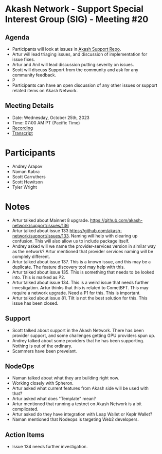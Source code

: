 # Akash Network - Support Special Interest Group (SIG) - Meeting #20

## Agenda

- Participants will look at issues in [Akash Support Repo](https://github.com/akash-network/support/issues). 
- Artur will lead triaging issues, and discussion of implementation for issue fixes.
- Artur and Anil will lead discussion putting severity on issues. 
- Scott will discuss Support from the community and ask for any community feedback.
- P
- Participants can have an open discussion of any other issues or support related items on Akash Network.

## Meeting Details

- Date: Wednesday, October 25th, 2023
- Time: 07:00 AM PT (Pacific Time)
- [Recording]()
- [Transcript](#transcript)

# Participants

- Andrey Arapov
- Naman Kabra
- Scott Carruthers
- Scott Hewitson
- Tyler Wright


# Notes

- Artur talked about Mainnet 8 upgrade. https://github.com/akash-network/support/issues/136
- Artur talked about issue 133 https://github.com/akash-network/support/issues/133. Naming will help with clearing up confusion. This will also allow us to include package itself.
- Andrey asked will we name the provider-services version in similar way as the network? Artur mentioned that provider services naming will be complely different.
- Artur talked about issue 137. This is a known issue, and this may be a duplicate. The feature discovery tool may help with this.
- Artur talked about issue 135. This is something that needs to be looked into. This is marked as P2.
- Artur talked about issue 134. This is a weird issue that needs further investigation. Artur thinks that this is related to CometBFT. This may require a network upgrade. Need a P1 for this. This is important.
- Artur talked about issue 81. Tilt is not the best solution for this. This issue has been closed.


## Support

- Scott talked about support in the Akash Network. There has been provider support, and some challenges getting GPU providers spun up.
- Andrey talked about some providers that he has been supporting. Nothing is out of the ordinary.
- Scammers have been prevelant.


## NodeOps

- Naman talked about what they are building right now.
- Working closely with Spheron.
- Artur asked what current features from Akash side will be used with that?
- Artur asked what does "Template" mean?
- Artur mentioned that running a testnet on Akash Network is a bit complicated.
- Artur asked do they have integration with Leap Wallet or Keplr Wallet?
- Naman mentioned that Nodeops is targeting Web2 developers.

## Action Items 

- Issue 134 needs further investigation.
